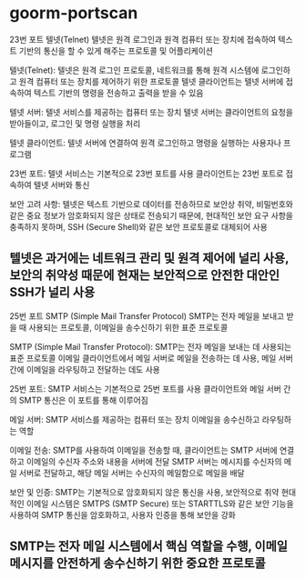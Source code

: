 # goorm-portscan

23번 포트 텔넷(Telnet)
텔넷은 원격 로그인과 원격 컴퓨터 또는 장치에 접속하여 텍스트 기반의 통신을 할 수 있게 해주는 프로토콜 및 어플리케이션

텔넷(Telnet): 텔넷은 원격 로그인 프로토콜, 네트워크를 통해 원격 시스템에 로그인하고 원격 컴퓨터 또는 장치를 제어하기 위한 프로토콜
텔넷 클라이언트는 텔넷 서버에 접속하여 텍스트 기반의 명령을 전송하고 출력을 받을 수 있음

텔넷 서버: 텔넷 서비스를 제공하는 컴퓨터 또는 장치
텔넷 서버는 클라이언트의 요청을 받아들이고, 로그인 및 명령 실행을 처리

텔넷 클라이언트: 텔넷 서버에 연결하여 원격 로그인하고 명령을 실행하는 사용자나 프로그램

23번 포트: 텔넷 서비스는 기본적으로 23번 포트를 사용
클라이언트는 23번 포트로 접속하여 텔넷 서버와 통신

보안 고려 사항: 텔넷은 텍스트 기반으로 데이터를 전송하므로 보안상 취약, 비밀번호와 같은 중요 정보가 암호화되지 않은 상태로 전송되기 때문에, 현대적인 보안 요구 사항을 충족하지 못하며, SSH (Secure Shell)와 같은 보안 프로토콜로 대체되어 사용

텔넷은 과거에는 네트워크 관리 및 원격 제어에 널리 사용, 보안의 취약성 때문에 현재는 보안적으로 안전한 대안인 SSH가 널리 사용
---
25번 포트 SMTP (Simple Mail Transfer Protocol)
SMTP는 전자 메일을 보내고 받을 때 사용되는 프로토콜, 이메일을 송수신하기 위한 표준 프로토콜

SMTP (Simple Mail Transfer Protocol): SMTP는 전자 메일을 보내는 데 사용되는 표준 프로토콜
이메일 클라이언트에서 메일 서버로 메일을 전송하는 데 사용, 메일 서버 간에 이메일을 라우팅하고 전달하는 데도 사용

25번 포트: SMTP 서비스는 기본적으로 25번 포트를 사용
클라이언트와 메일 서버 간의 SMTP 통신은 이 포트를 통해 이루어짐

메일 서버: SMTP 서비스를 제공하는 컴퓨터 또는 장치
이메일을 송수신하고 라우팅하는 역할

이메일 전송: SMTP를 사용하여 이메일을 전송할 때, 클라이언트는 SMTP 서버에 연결하고 이메일의 수신자 주소와 내용을 서버에 전달
SMTP 서버는 메시지를 수신자의 메일 서버로 전달하고, 해당 메일 서버는 수신자의 메일함으로 메일을 배달

보안 및 인증: SMTP는 기본적으로 암호화되지 않은 통신을 사용, 보안적으로 취약
현대적인 이메일 시스템은 SMTPS (SMTP Secure) 또는 STARTTLS와 같은 보안 기능을 사용하여 SMTP 통신을 암호화하고, 사용자 인증을 통해 보안을 강화

SMTP는 전자 메일 시스템에서 핵심 역할을 수행, 이메일 메시지를 안전하게 송수신하기 위한 중요한 프로토콜
---